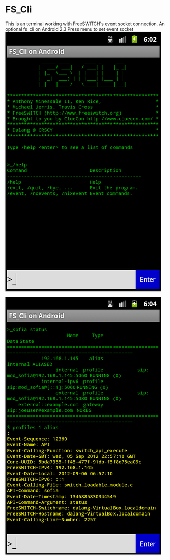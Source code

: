 FS_Cli
======

This is an terminal working with FreeSWITCH's event socket connection. An optional fs_cli on Android 2.3
Press menu to set event socket 
![first img](http://github.com/dalang/FS_Cli/raw/master/screenshot/00.png)


![second img](http://github.com/dalang/FS_Cli/raw/master/screenshot/01.png)
